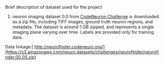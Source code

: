 Brief description of dataset used for the project

1. neuron imaging dataset 0.0 from [CodeNeuron Challenge](https://neurofinder.codeneuro.org/) is downloaded as a zip file, including TIFF 
images, ground truth neuron regions, and metadata.  The dataset is around 1 GB zipped, and represents a single imaging plane varying over time. Labels are provided only for training data.

Data linkage:[ http://neurofinder.codeneuro.org/](https://s3.amazonaws.com/neuro.datasets/challenges/neurofinder/neurofinder.00.00.zip)
